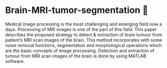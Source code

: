 # Brain-MRI-tumor-segmentation 🧠
Medical image processing is the most challenging and emerging field now a days. Processing of MRI images is one of the part of this field. This paper describes the proposed strategy to detect &amp; extraction of brain tumour from patient’s MRI scan images of the brain. This method incorporates with some noise removal functions, segmentation and morphological operations which are the basic concepts of image processing. Detection and extraction of tumour from MRI scan images of the brain is done by using MATLAB software.
